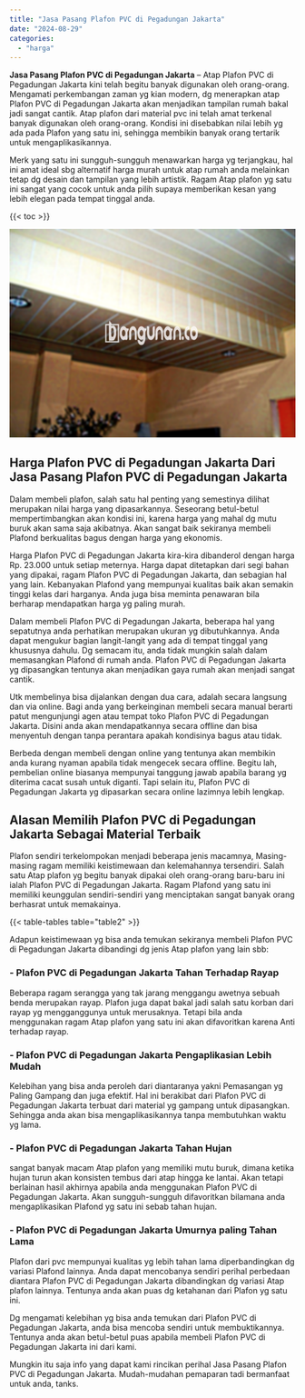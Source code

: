 ```yaml
---
title: "Jasa Pasang Plafon PVC di Pegadungan Jakarta"
date: "2024-08-29"
categories: 
  - "harga"
---
```


**Jasa Pasang Plafon PVC di Pegadungan Jakarta** – Atap Plafon PVC di Pegadungan Jakarta kini telah begitu banyak digunakan oleh orang-orang. Mengamati perkembangan zaman yg kian modern, dg menerapkan atap Plafon PVC di Pegadungan Jakarta akan menjadikan tampilan rumah bakal jadi sangat cantik. Atap plafon dari material pvc ini telah amat terkenal banyak digunakan oleh orang-orang. Kondisi ini disebabkan nilai lebih yg ada pada Plafon yang satu ini, sehingga membikin banyak orang tertarik untuk mengaplikasikannya.

Merk yang satu ini sungguh-sungguh menawarkan harga yg terjangkau, hal ini amat ideal sbg alternatif harga murah untuk atap rumah anda melainkan tetap dg desain dan tampilan yang lebih artistik. Ragam Atap plafon yg satu ini sangat yang cocok untuk anda pilih supaya memberikan kesan yang lebih elegan pada tempat tinggal anda.

{{< toc >}}

![Jasa Pasang Plafon PVC di Pegadungan Jakarta](/images/flafond-pvc-murah06.png)

## Harga Plafon PVC di Pegadungan Jakarta Dari Jasa Pasang Plafon PVC di Pegadungan Jakarta

Dalam membeli plafon, salah satu hal penting yang semestinya dilihat merupakan nilai harga yang dipasarkannya. Seseorang betul-betul mempertimbangkan akan kondisi ini, karena harga yang mahal dg mutu buruk akan sama saja akibatnya. Akan sangat baik sekiranya membeli Plafond berkualitas bagus dengan harga yang ekonomis.

Harga Plafon PVC di Pegadungan Jakarta kira-kira dibanderol dengan harga Rp. 23.000 untuk setiap meternya. Harga dapat ditetapkan dari segi bahan yang dipakai, ragam Plafon PVC di Pegadungan Jakarta, dan sebagian hal yang lain. Kebanyakan Plafond yang mempunyai kualitas baik akan semakin tinggi kelas dari harganya. Anda juga bisa meminta penawaran bila berharap mendapatkan harga yg paling murah.

Dalam membeli Plafon PVC di Pegadungan Jakarta, beberapa hal yang sepatutnya anda perhatikan merupakan ukuran yg dibutuhkannya. Anda dapat mengukur bagian langit-langit yang ada di tempat tinggal yang khususnya dahulu. Dg semacam itu, anda tidak mungkin salah dalam memasangkan Plafond di rumah anda. Plafon PVC di Pegadungan Jakarta yg dipasangkan tentunya akan menjadikan gaya rumah akan menjadi sangat cantik.

Utk membelinya bisa dijalankan dengan dua cara, adalah secara langsung dan via online. Bagi anda yang berkeinginan membeli secara manual berarti patut mengunjungi agen atau tempat toko Plafon PVC di Pegadungan Jakarta. Disini anda akan mendapatkannya secara offline dan bisa menyentuh dengan tanpa perantara apakah kondisinya bagus atau tidak.

Berbeda dengan membeli dengan online yang tentunya akan membikin anda kurang nyaman apabila tidak mengecek secara offline. Begitu lah, pembelian online biasanya mempunyai tanggung jawab apabila barang yg diterima cacat susah untuk diganti. Tapi selain itu, Plafon PVC di Pegadungan Jakarta yg dipasarkan secara online lazimnya lebih lengkap.

## Alasan Memilih Plafon PVC di Pegadungan Jakarta Sebagai Material Terbaik

Plafon sendiri terkelompokan menjadi beberapa jenis macamnya, Masing-masing ragam memiliki keistimewaan dan kelemahannya tersendiri. Salah satu Atap plafon yg begitu banyak dipakai oleh orang-orang baru-baru ini ialah Plafon PVC di Pegadungan Jakarta. Ragam Plafond yang satu ini memiliki keunggulan sendiri-sendiri yang menciptakan sangat banyak orang berhasrat untuk memakainya.

{{< table-tables table="table2" >}}

Adapun keistimewaan yg bisa anda temukan sekiranya membeli Plafon PVC di Pegadungan Jakarta dibandingi dg jenis Atap plafon yang lain sbb:

### \- Plafon PVC di Pegadungan Jakarta Tahan Terhadap Rayap

Beberapa ragam serangga yang tak jarang menggangu awetnya sebuah benda merupakan rayap. Plafon juga dapat bakal jadi salah satu korban dari rayap yg mengganggunya untuk merusaknya. Tetapi bila anda menggunakan ragam Atap plafon yang satu ini akan difavoritkan karena Anti terhadap rayap.

### \- Plafon PVC di Pegadungan Jakarta Pengaplikasian Lebih Mudah

Kelebihan yang bisa anda peroleh dari diantaranya yakni Pemasangan yg Paling Gampang dan juga efektif. Hal ini berakibat dari Plafon PVC di Pegadungan Jakarta terbuat dari material yg gampang untuk dipasangkan. Sehingga anda akan bisa mengaplikasikannya tanpa membutuhkan waktu yg lama.

### \- Plafon PVC di Pegadungan Jakarta Tahan Hujan

sangat banyak macam Atap plafon yang memiliki mutu buruk, dimana ketika hujan turun akan konsisten tembus dari atap hingga ke lantai. Akan tetapi berlainan hasil akhirnya apabila anda menggunakan Plafon PVC di Pegadungan Jakarta. Akan sungguh-sungguh difavoritkan bilamana anda mengaplikasikan Plafond yg satu ini sebab tahan hujan.

### \- Plafon PVC di Pegadungan Jakarta Umurnya paling Tahan Lama

Plafon dari pvc mempunyai kualitas yg lebih tahan lama diperbandingkan dg variasi Plafond lainnya. Anda dapat mencobanya sendiri perihal perbedaan diantara Plafon PVC di Pegadungan Jakarta dibandingkan dg variasi Atap plafon lainnya. Tentunya anda akan puas dg ketahanan dari Plafon yg satu ini.

Dg mengamati kelebihan yg bisa anda temukan dari Plafon PVC di Pegadungan Jakarta, anda bisa mencoba sendiri untuk membuktikannya. Tentunya anda akan betul-betul puas apabila membeli Plafon PVC di Pegadungan Jakarta ini dari kami.

Mungkin itu saja info yang dapat kami rincikan perihal Jasa Pasang Plafon PVC di Pegadungan Jakarta. Mudah-mudahan pemaparan tadi bermanfaat untuk anda, tanks.
